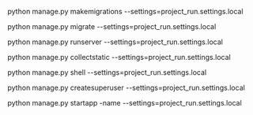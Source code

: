 python manage.py makemigrations --settings=project_run.settings.local

python manage.py migrate --settings=project_run.settings.local

python manage.py runserver --settings=project_run.settings.local

python manage.py collectstatic --settings=project_run.settings.local

python manage.py shell --settings=project_run.settings.local

python manage.py createsuperuser --settings=project_run.settings.local

python manage.py startapp -name --settings=project_run.settings.local

